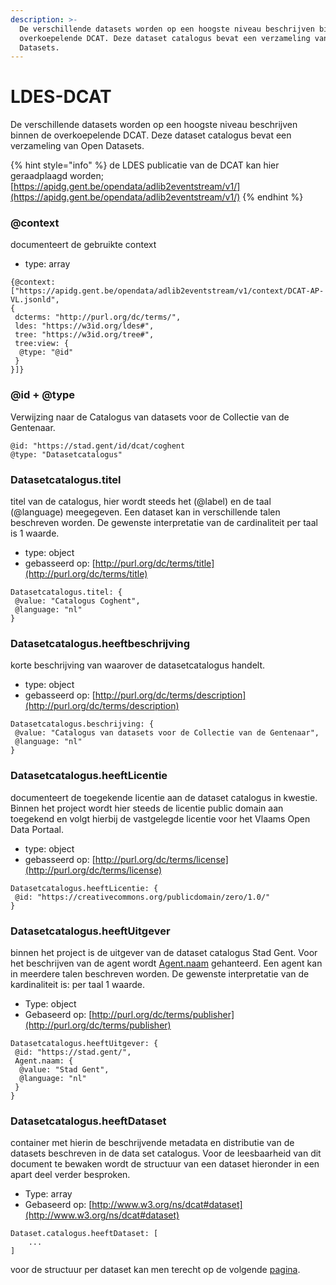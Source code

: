 ```yaml
---
description: >-
  De verschillende datasets worden op een hoogste niveau beschrijven binnen de
  overkoepelende DCAT. Deze dataset catalogus bevat een verzameling van Open
  Datasets.
---
```


# LDES-DCAT

De verschillende datasets worden op een hoogste niveau beschrijven binnen de overkoepelende DCAT. Deze dataset catalogus bevat een verzameling van Open Datasets.&#x20;

{% hint style="info" %}
de LDES publicatie van de DCAT kan hier geraadplaagd worden; [https://apidg.gent.be/opendata/adlib2eventstream/v1/](https://apidg.gent.be/opendata/adlib2eventstream/v1/)
{% endhint %}

### &#x20;@context <a href="#docs-internal-guid-67b30351-7fff-ad25-d2d9-c41aed4f2f5c" id="docs-internal-guid-67b30351-7fff-ad25-d2d9-c41aed4f2f5c"></a>

documenteert de gebruikte context&#x20;

* type: array

```
{@context: 
["https://apidg.gent.be/opendata/adlib2eventstream/v1/context/DCAT-AP-VL.jsonld",
{
 dcterms: "http://purl.org/dc/terms/",
 ldes: "https://w3id.org/ldes#",
 tree: "https://w3id.org/tree#",
 tree:view: {
  @type: "@id"
 }
}]}
```

### &#x20;@id + @type <a href="#docs-internal-guid-67b30351-7fff-ad25-d2d9-c41aed4f2f5c" id="docs-internal-guid-67b30351-7fff-ad25-d2d9-c41aed4f2f5c"></a>

Verwijzing naar de Catalogus van datasets voor de Collectie van de Gentenaar.&#x20;

```
@id: "https://stad.gent/id/dcat/coghent
@type: "Datasetcatalogus"
```

### Datasetcatalogus.titel

titel van de catalogus, hier wordt steeds het (@label) en de taal (@language) meegegeven. Een dataset kan in verschillende talen beschreven worden. De gewenste interpretatie van de cardinaliteit per taal is 1 waarde.&#x20;

* type: object
* gebasseerd op: [http://purl.org/dc/terms/title](http://purl.org/dc/terms/title)

```
Datasetcatalogus.titel: {
 @value: "Catalogus Coghent", 
 @language: "nl"
}
```

### Datasetcatalogus.heeftbeschrijving

korte beschrijving van waarover de datasetcatalogus handelt.

* type: object&#x20;
* gebasseerd op: [http://purl.org/dc/terms/description](http://purl.org/dc/terms/description)

```
Datasetcatalogus.beschrijving: {
 @value: "Catalogus van datasets voor de Collectie van de Gentenaar",          
 @language: "nl"
}

```

### Datasetcatalogus.heeftLicentie  <a href="#docs-internal-guid-3008e947-7fff-0d38-6eb4-d964064fae99" id="docs-internal-guid-3008e947-7fff-0d38-6eb4-d964064fae99"></a>

documenteert de toegekende licentie aan de dataset catalogus in kwestie. Binnen het project wordt hier steeds de licentie public domain aan toegekend en volgt hierbij de vastgelegde licentie voor het Vlaams Open Data Portaal.

* type: object&#x20;
* gebasseerd op: [http://purl.org/dc/terms/license](http://purl.org/dc/terms/license)

```
Datasetcatalogus.heeftLicentie: {
 @id: "https://creativecommons.org/publicdomain/zero/1.0/"
}
```

### Datasetcatalogus.heeftUitgever

binnen het project is de uitgever van de dataset catalogus Stad Gent. Voor het beschrijven van de agent wordt [Agent.naam](http://xmlns.com/foaf/0.1/name) gehanteerd. Een agent kan in meerdere talen beschreven worden. De gewenste interpretatie van de kardinaliteit is: per taal 1 waarde.&#x20;

* Type: object
* Gebaseerd op: [http://purl.org/dc/terms/publisher](http://purl.org/dc/terms/publisher)

```
Datasetcatalogus.heeftUitgever: {
 @id: "https://stad.gent/", 
 Agent.naam: {
  @value: "Stad Gent", 
  @language: "nl"
 }
}
```

### Datasetcatalogus.heeftDataset&#x20;

container met hierin de beschrijvende metadata en distributie van de datasets beschreven in de data set catalogus. Voor de leesbaarheid van dit document te bewaken wordt de structuur van een dataset hieronder in een apart deel verder besproken.

* Type: array
* Gebaseerd op: [http://www.w3.org/ns/dcat#dataset](http://www.w3.org/ns/dcat#dataset)

```
Dataset.catalogus.heeftDataset: [
    ...
]
```

voor de structuur per dataset kan men terecht op de volgende [pagina](ldes-dataset.md).&#x20;
